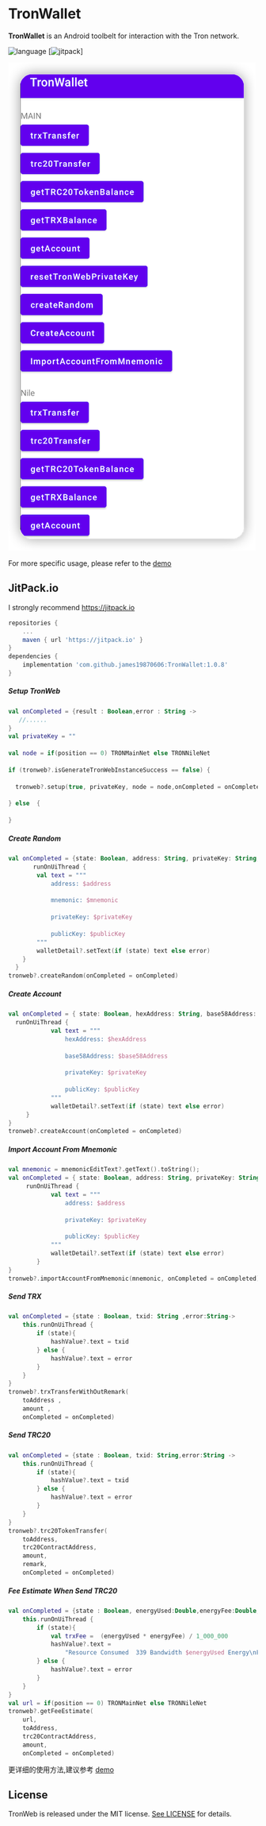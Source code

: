 # TronWallet
**TronWallet** is an Android toolbelt for interaction with the Tron network.

![language](https://img.shields.io/badge/Language-Kotlin-green)
[![jitpack](https://img.shields.io/badge/support-jitpack-green)]

![](Resource/DemoImage0.png)

For more specific usage, please refer to the [demo](https://github.com/james19870606/TronWallet/tree/master/app)

## JitPack.io

I strongly recommend https://jitpack.io
```groovy
repositories {
    ...
    maven { url 'https://jitpack.io' }
}
dependencies {
    implementation 'com.github.james19870606:TronWallet:1.0.8'
}
```

##### Setup TronWeb 
```kotlin
val onCompleted = {result : Boolean,error : String ->
   //......
}
val privateKey = ""

val node = if(position == 0) TRONMainNet else TRONNileNet

if (tronweb?.isGenerateTronWebInstanceSuccess == false) {

  tronweb?.setup(true, privateKey, node = node,onCompleted = onCompleted)

} else  {

}
```
##### Create Random
```Kotlin
val onCompleted = {state: Boolean, address: String, privateKey: String, publicKey: String, mnemonic: String, error: String ->
       runOnUiThread {
        val text = """
            address: $address

            mnemonic: $mnemonic

            privateKey: $privateKey

            publicKey: $publicKey
        """
        walletDetail?.setText(if (state) text else error)
    }    
  }
tronweb?.createRandom(onCompleted = onCompleted)
```

##### Create Account
```Kotlin
val onCompleted = { state: Boolean, hexAddress: String, base58Address: String, privateKey: String, publicKey: String, error: String ->
  runOnUiThread {
            val text = """
                hexAddress: $hexAddress
    
                base58Address: $base58Address
    
                privateKey: $privateKey
    
                publicKey: $publicKey
            """
            walletDetail?.setText(if (state) text else error)
     }
}
tronweb?.createAccount(onCompleted = onCompleted)
```
##### Import Account From Mnemonic
```Kotlin
val mnemonic = mnemonicEditText?.getText().toString();
val onCompleted = { state: Boolean, address: String, privateKey: String, publicKey: String, error: String ->
     runOnUiThread {
            val text = """
                address: $address
    
                privateKey: $privateKey
    
                publicKey: $publicKey
            """
            walletDetail?.setText(if (state) text else error)
        }
}
tronweb?.importAccountFromMnemonic(mnemonic, onCompleted = onCompleted)
```
##### Send TRX
```Kotlin
val onCompleted = {state : Boolean, txid: String ,error:String->
    this.runOnUiThread {
        if (state){
            hashValue?.text = txid
        } else {
            hashValue?.text = error
        }
    }
}
tronweb?.trxTransferWithOutRemark(
    toAddress ,
    amount ,
    onCompleted = onCompleted)

```
##### Send TRC20
```Kotlin
val onCompleted = {state : Boolean, txid: String,error:String ->
    this.runOnUiThread {
        if (state){
            hashValue?.text = txid
        } else {
            hashValue?.text = error
        }
    }
}
tronweb?.trc20TokenTransfer(
    toAddress,
    trc20ContractAddress,
    amount,
    remark,
    onCompleted = onCompleted)
```

##### Fee Estimate When Send TRC20
```Kotlin
val onCompleted = {state : Boolean, energyUsed:Double,energyFee:Double,error:String ->
    this.runOnUiThread {
        if (state){
            val trxFee =  (energyUsed * energyFee) / 1_000_000
            hashValue?.text =
                "Resource Consumed  339 Bandwidth $energyUsed Energy\nFee    $trxFee TRX"
        } else {
            hashValue?.text = error
        }
    }
}
val url = if(position == 0) TRONMainNet else TRONNileNet
tronweb?.getFeeEstimate(
    url,
    toAddress,
    trc20ContractAddress,
    amount,
    onCompleted = onCompleted)
```

更详细的使用方法,建议参考 [demo](https://github.com/james19870606/TronWallet/tree/master/app)

## License

TronWeb is released under the MIT license. [See LICENSE](https://github.com/james19870606/TronWallet/blob/master/LICENSE) for details.
